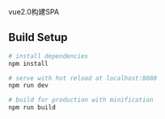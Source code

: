 vue2.0构建SPA

## Build Setup

``` bash
# install dependencies
npm install

# serve with hot reload at localhost:8080
npm run dev

# build for production with minification
npm run build
```
